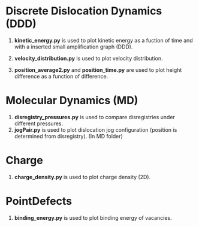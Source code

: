 Discrete Dislocation Dynamics (DDD)
====================================

1. __kinetic_energy.py__ is used to plot kinetic energy as a fuction of time and with a inserted small amplification graph (DDD).

2. __velocity_distribution.py__ is used to plot velocity distribution.

3. __position_average2.py__ and __position_time.py__ are used to plot height difference as a function of difference.

Molecular Dynamics (MD)
=======================

1. __disregistry_pressures.py__ is used to compare disregistries under different pressures.
2. __jogPair.py__ is used to plot dislocation jog configuration (position is determined from disregistry). (In MD folder)

Charge
======================
1. __charge_density.py__ is used to plot charge density (2D).

PointDefects
======================
1. __binding_energy.py__ is used to plot binding energy of vacancies.
